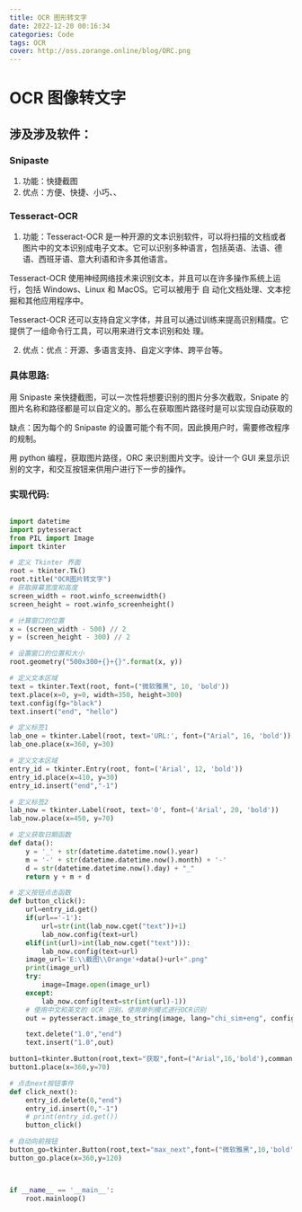```yaml
---
title: OCR 图形转文字
date: 2022-12-20 00:16:34
categories: Code
tags: OCR
cover: http://oss.zorange.online/blog/ORC.png
---
```


# OCR 图像转文字

## 涉及涉及软件：

### Snipaste

1. 功能：快捷截图
2. 优点：方便、快捷、小巧、、

### Tesseract-OCR

1. 功能：Tesseract-OCR 是一种开源的文本识别软件，可以将扫描的文档或者图片中的文本识别成电子文本。它可以识别多种语言，包括英语、法语、德语、西班牙语、意大利语和许多其他语言。

 Tesseract-OCR 使用神经网络技术来识别文本，并且可以在许多操作系统上运行，包括 Windows、Linux 和 MacOS。它可以被用于 自 动化文档处理、文本挖掘和其他应用程序中。

 Tesseract-OCR 还可以支持自定义字体，并且可以通过训练来提高识别精度。它提供了一组命令行工具，可以用来进行文本识别和处 理。

2. 优点：优点：开源、多语言支持、自定义字体、跨平台等。

### 具体思路:

用 Snipaste 来快捷截图，可以一次性将想要识别的图片分多次截取，Snipate 的图片名称和路径都是可以自定义的。那么在获取图片路径时是可以实现自动获取的

缺点：因为每个的 Snipaste 的设置可能个有不同，因此换用户时，需要修改程序的规制。

用 python 编程，获取图片路径，ORC 来识别图片文字。设计一个 GUI 来显示识别的文字，和交互按钮来供用户进行下一步的操作。

### 实现代码:

```python

import datetime
import pytesseract
from PIL import Image
import tkinter

# 定义 Tkinter 界面
root = tkinter.Tk()
root.title("OCR图片转文字")
# 获取屏幕宽度和高度
screen_width = root.winfo_screenwidth()
screen_height = root.winfo_screenheight()

# 计算窗口的位置
x = (screen_width - 500) // 2
y = (screen_height - 300) // 2

# 设置窗口的位置和大小
root.geometry("500x300+{}+{}".format(x, y))

# 定义文本区域
text = tkinter.Text(root, font=("微软雅黑", 10, 'bold'))
text.place(x=0, y=0, width=350, height=300)
text.config(fg="black")
text.insert("end", "hello")

# 定义标签1
lab_one = tkinter.Label(root, text='URL:', font=("Arial", 16, 'bold'))
lab_one.place(x=360, y=30)

# 定义文本区域
entry_id = tkinter.Entry(root, font=('Arial', 12, 'bold'))
entry_id.place(x=410, y=30)
entry_id.insert("end","-1")

# 定义标签2
lab_now = tkinter.Label(root, text='0', font=('Arial', 20, 'bold'))
lab_now.place(x=450, y=70)

# 定义获取日期函数
def data():
    y = '_' + str(datetime.datetime.now().year)
    m = '-' + str(datetime.datetime.now().month) + '-'
    d = str(datetime.datetime.now().day) + "_"
    return y + m + d

# 定义按钮点击函数
def button_click():
    url=entry_id.get()
    if(url=='-1'):
        url=str(int(lab_now.cget("text"))+1)
        lab_now.config(text=url)
    elif(int(url)>int(lab_now.cget("text"))):
        lab_now.config(text=url)
    image_url='E:\\截图\\Orange'+data()+url+".png"
    print(image_url)
    try:
        image=Image.open(image_url)
    except:
        lab_now.config(text=str(int(url)-1))
    # 使用中文和英文的 OCR 识别，使用单列模式进行OCR识别
    out = pytesseract.image_to_string(image, lang="chi_sim+eng", config="--psm 6")

    text.delete("1.0","end")
    text.insert("1.0",out)

button1=tkinter.Button(root,text="获取",font=("Arial",16,'bold'),command=button_click)
button1.place(x=360,y=70)

# 点击next按钮事件
def click_next():
    entry_id.delete(0,"end")
    entry_id.insert(0,"-1")
    # print(entry_id.get())
    button_click()

# 自动向前按钮
button_go=tkinter.Button(root,text="max_next",font=("微软雅黑",10,'bold'),command=click_next)
button_go.place(x=360,y=120)



if __name__ == '__main__':
    root.mainloop()

```
